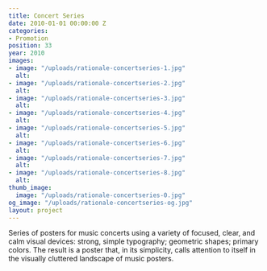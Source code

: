 ```yaml
---
title: Concert Series
date: 2010-01-01 00:00:00 Z
categories:
- Promotion
position: 33
year: 2010
images:
- image: "/uploads/rationale-concertseries-1.jpg"
  alt: 
- image: "/uploads/rationale-concertseries-2.jpg"
  alt: 
- image: "/uploads/rationale-concertseries-3.jpg"
  alt: 
- image: "/uploads/rationale-concertseries-4.jpg"
  alt: 
- image: "/uploads/rationale-concertseries-5.jpg"
  alt: 
- image: "/uploads/rationale-concertseries-6.jpg"
  alt: 
- image: "/uploads/rationale-concertseries-7.jpg"
  alt: 
- image: "/uploads/rationale-concertseries-8.jpg"
  alt: 
thumb_image:
  image: "/uploads/rationale-concertseries-0.jpg"
og_image: "/uploads/rationale-concertseries-og.jpg"
layout: project
---
```


Series of posters for music concerts using a variety of focused, clear, and calm visual devices: strong, simple typography; geometric shapes; primary colors. The result is a poster that, in its simplicity, calls attention to itself in the visually cluttered landscape of music posters.
